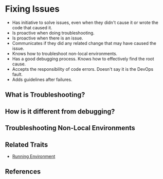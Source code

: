 # Fixing Issues

* Has initiative to solve issues, even when they didn't cause it or wrote the code that caused it.
* Is proactive when doing troubleshooting.
* Is proactive when there is an issue.
* Communicates if they did any related change that may have caused the issue.
* Knows how to troubleshoot non-local environments.
* Has a good debugging process. Knows how to effectively find the root cause.
* Accepts the responsibility of code errors. Doesn't say it is the DevOps fault.
* Adds guidelines after failures.

## What is Troubleshooting?

## How is it different from debugging?

## Troubleshooting Non-Local Environments

## Related Traits

* [Running Environment](/running-environment.md)

## References
